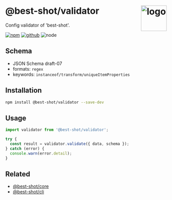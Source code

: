 # @best-shot/validator <img src="https://cdn.jsdelivr.net/gh/best-shot/best-shot/packages/validator/logo.svg" alt="logo" height="80" align="right">

Config validator of 'best-shot'.

[![npm][npm-badge]][npm-url]
[![github][github-badge]][github-url]
![node][node-badge]

[npm-url]: https://www.npmjs.com/package/@best-shot/validator
[npm-badge]: https://img.shields.io/npm/v/@best-shot/validator.svg?style=flat-square&logo=npm
[github-url]: https://github.com/best-shot/best-shot/tree/master/packages/validator
[github-badge]: https://img.shields.io/npm/l/@best-shot/validator.svg?style=flat-square&colorB=blue&logo=github
[node-badge]: https://img.shields.io/node/v/@best-shot/validator.svg?style=flat-square&colorB=green&logo=node.js

## Schema

- JSON Schema draft-07
- formats: `regex`
- keywords: `instanceof/transform/uniqueItemProperties`

## Installation

```bash
npm install @best-shot/validator --save-dev
```

## Usage

```mjs
import validator from '@best-shot/validator';

try {
  const result = validator.validate({ data, schema });
} catch (error) {
  console.warn(error.detail);
}
```

## Related

- [@best-shot/core](../core)
- [@best-shot/cli](../cli)
